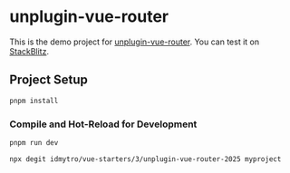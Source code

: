 # unplugin-vue-router 

This is the demo project for [unplugin-vue-router](https://github.com/posva/unplugin-vue-router). You can test it on [StackBlitz](https://stackblitz.com/github/posva/uvr-demo).

## Project Setup

```sh
pnpm install
```

### Compile and Hot-Reload for Development

```sh
pnpm run dev
```


```bash
npx degit idmytro/vue-starters/3/unplugin-vue-router-2025 myproject
```
